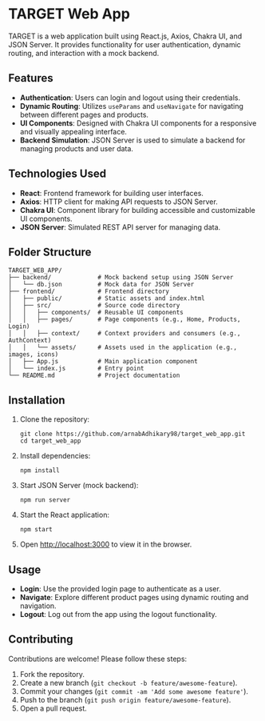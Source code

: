 # TARGET Web App

TARGET is a web application built using React.js, Axios, Chakra UI, and JSON Server. It provides functionality for user authentication, dynamic routing, and interaction with a mock backend.

## Features

- **Authentication**: Users can login and logout using their credentials.
- **Dynamic Routing**: Utilizes `useParams` and `useNavigate` for navigating between different pages and products.
- **UI Components**: Designed with Chakra UI components for a responsive and visually appealing interface.
- **Backend Simulation**: JSON Server is used to simulate a backend for managing products and user data.

## Technologies Used

- **React**: Frontend framework for building user interfaces.
- **Axios**: HTTP client for making API requests to JSON Server.
- **Chakra UI**: Component library for building accessible and customizable UI components.
- **JSON Server**: Simulated REST API server for managing data.

## Folder Structure

```
TARGET_WEB_APP/
├── backend/             # Mock backend setup using JSON Server
│   └── db.json          # Mock data for JSON Server
├── frontend/            # Frontend directory
│   ├── public/          # Static assets and index.html
│   ├── src/             # Source code directory
│   │   ├── components/  # Reusable UI components
│   │   ├── pages/       # Page components (e.g., Home, Products, Login)
│   │   ├── context/     # Context providers and consumers (e.g., AuthContext)
│   │   └── assets/      # Assets used in the application (e.g., images, icons)
│   ├── App.js           # Main application component
│   └── index.js         # Entry point
└── README.md            # Project documentation
```

## Installation

1. Clone the repository:
   ```
   git clone https://github.com/arnabAdhikary98/target_web_app.git
   cd target_web_app
   ```

2. Install dependencies:
   ```
   npm install
   ```

3. Start JSON Server (mock backend):
   ```
   npm run server
   ```

4. Start the React application:
   ```
   npm start
   ```

5. Open [http://localhost:3000](http://localhost:3000) to view it in the browser.

## Usage

- **Login**: Use the provided login page to authenticate as a user.
- **Navigate**: Explore different product pages using dynamic routing and navigation.
- **Logout**: Log out from the app using the logout functionality.

## Contributing

Contributions are welcome! Please follow these steps:

1. Fork the repository.
2. Create a new branch (`git checkout -b feature/awesome-feature`).
3. Commit your changes (`git commit -am 'Add some awesome feature'`).
4. Push to the branch (`git push origin feature/awesome-feature`).
5. Open a pull request.
